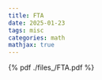 ```yaml
---
title: FTA
date: 2025-01-23
tags: misc
categories: math
mathjax: true
---
```

{% pdf ./files_/FTA.pdf %}
